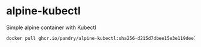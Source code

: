 # alpine-kubectl
Simple alpine container with Kubectl

```bash
docker pull ghcr.io/pandry/alpine-kubectl:sha256-d215d7dbee15e3e119dee7d455570f3d1dfd49a1605c6aed9f1a3ad4ab15e047.sig
```
